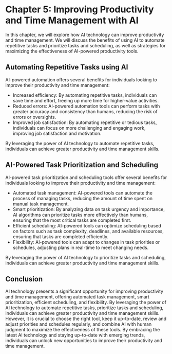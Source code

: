 Chapter 5: Improving Productivity and Time Management with AI
=============================================================

In this chapter, we will explore how AI technology can improve productivity and time management. We will discuss the benefits of using AI to automate repetitive tasks and prioritize tasks and scheduling, as well as strategies for maximizing the effectiveness of AI-powered productivity tools.

Automating Repetitive Tasks using AI
------------------------------------

AI-powered automation offers several benefits for individuals looking to improve their productivity and time management:

* Increased efficiency: By automating repetitive tasks, individuals can save time and effort, freeing up more time for higher-value activities.
* Reduced errors: AI-powered automation tools can perform tasks with greater accuracy and consistency than humans, reducing the risk of errors or oversights.
* Improved job satisfaction: By automating repetitive or tedious tasks, individuals can focus on more challenging and engaging work, improving job satisfaction and motivation.

By leveraging the power of AI technology to automate repetitive tasks, individuals can achieve greater productivity and time management skills.

AI-Powered Task Prioritization and Scheduling
---------------------------------------------

AI-powered task prioritization and scheduling tools offer several benefits for individuals looking to improve their productivity and time management:

* Automated task management: AI-powered tools can automate the process of managing tasks, reducing the amount of time spent on manual task management.
* Smart prioritization: By analyzing data on task urgency and importance, AI algorithms can prioritize tasks more effectively than humans, ensuring that the most critical tasks are completed first.
* Efficient scheduling: AI-powered tools can optimize scheduling based on factors such as task complexity, deadlines, and available resources, ensuring that tasks are completed efficiently.
* Flexibility: AI-powered tools can adapt to changes in task priorities or schedules, adjusting plans in real-time to meet changing needs.

By leveraging the power of AI technology to prioritize tasks and scheduling, individuals can achieve greater productivity and time management skills.

Conclusion
----------

AI technology presents a significant opportunity for improving productivity and time management, offering automated task management, smart prioritization, efficient scheduling, and flexibility. By leveraging the power of AI technology to automate repetitive tasks, prioritize tasks and scheduling, individuals can achieve greater productivity and time management skills. However, it is crucial to choose the right tool, keep it up-to-date, review and adjust priorities and schedules regularly, and combine AI with human judgment to maximize the effectiveness of these tools. By embracing the latest AI technology and staying up-to-date with emerging trends, individuals can unlock new opportunities to improve their productivity and time management.
